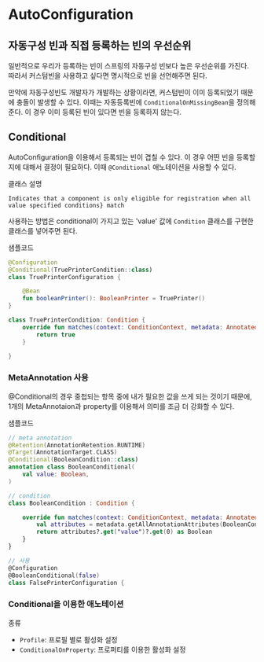 # AutoConfiguration

## 자동구성 빈과 직접 등록하는 빈의 우선순위
일반적으로 우리가 등록하는 빈이 스프링의 자동구성 빈보다 높은 우선순위를 가진다. 따라서 커스텀빈을 사용하고 싶다면 명시적으로 빈을 선언해주면 된다. 

만약에 자동구성빈도 개발자가 개발하는 상황이라면, 커스텀빈이 이미 등록되었기 때문에 충돌이 발생할 수 있다. 이때는 자동등록빈에 `ConditionalOnMissingBean`을 정의해준다. 이 경우 이미 등록된 빈이 있다면 빈을 등록하지 않는다. 


## Conditional
AutoConfiguration을 이용해서 등록되는 빈이 겹칠 수 있다. 이 경우 어떤 빈을 등록할지에 대해서 결정이 필요하다. 이때 `@Conditional` 애노테이션을 사용할 수 있다. 

클래스 설명
```
Indicates that a component is only eligible for registration when all value specified conditions} match
```

사용하는 방법은 conditional이 가지고 있는 'value' 값에 `Condition` 클래스를 구현한 클래스를 넣어주면 된다. 

샘플코드
```kotlin
@Configuration
@Conditional(TruePrinterCondition::class)
class TruePrinterConfiguration {

    @Bean
    fun booleanPrinter(): BooleanPrinter = TruePrinter()
}

class TruePrinterCondition: Condition {
    override fun matches(context: ConditionContext, metadata: AnnotatedTypeMetadata): Boolean {
        return true
    }

}
```

### MetaAnnotation 사용
@Conditional의 경우 중첩되는 항목 중에 내가 필요한 값을 쓰게 되는 것이기 때문에, 1개의 MetaAnnotaion과 property를 이용해서 의미를 조금 더 강화할 수 있다. 

샘플코드
```kotlin
// meta annotation
@Retention(AnnotationRetention.RUNTIME)
@Target(AnnotationTarget.CLASS)
@Conditional(BooleanCondition::class)
annotation class BooleanConditional(
    val value: Boolean,
)

// condition
class BooleanCondition : Condition {

    override fun matches(context: ConditionContext, metadata: AnnotatedTypeMetadata): Boolean {
        val attributes = metadata.getAllAnnotationAttributes(BooleanConditional::class.java.name)
        return attributes?.get("value")?.get(0) as Boolean
    }
}

// 사용
@Configuration
@BooleanConditional(false)
class FalsePrinterConfiguration {
```

### Conditional을 이용한 애노테이션
종류
- `Profile`: 프로필 별로 활성화 설정
- `ConditionalOnProperty`: 프로퍼티를 이용한 활성화 설정